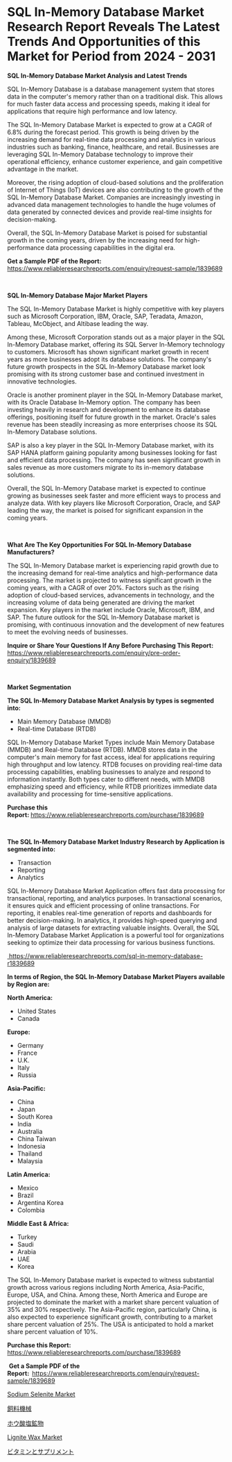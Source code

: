 <p><h1>SQL In-Memory Database Market Research Report Reveals The Latest Trends And Opportunities of this Market for Period from 2024 - 2031</h1></p><p><strong>SQL In-Memory Database Market Analysis and Latest Trends</strong></p>
<p><p>SQL In-Memory Database is a database management system that stores data in the computer's memory rather than on a traditional disk. This allows for much faster data access and processing speeds, making it ideal for applications that require high performance and low latency.</p><p>The SQL In-Memory Database Market is expected to grow at a CAGR of 6.8% during the forecast period. This growth is being driven by the increasing demand for real-time data processing and analytics in various industries such as banking, finance, healthcare, and retail. Businesses are leveraging SQL In-Memory Database technology to improve their operational efficiency, enhance customer experience, and gain competitive advantage in the market.</p><p>Moreover, the rising adoption of cloud-based solutions and the proliferation of Internet of Things (IoT) devices are also contributing to the growth of the SQL In-Memory Database Market. Companies are increasingly investing in advanced data management technologies to handle the huge volumes of data generated by connected devices and provide real-time insights for decision-making.</p><p>Overall, the SQL In-Memory Database Market is poised for substantial growth in the coming years, driven by the increasing need for high-performance data processing capabilities in the digital era.</p></p>
<p><strong>Get a Sample PDF of the Report:&nbsp;</strong> <a href="https://www.reliableresearchreports.com/enquiry/request-sample/1839689">https://www.reliableresearchreports.com/enquiry/request-sample/1839689</a></p>
<p>&nbsp;</p>
<p><strong>SQL In-Memory Database Major Market Players</strong></p>
<p><p>The SQL In-Memory Database Market is highly competitive with key players such as Microsoft Corporation, IBM, Oracle, SAP, Teradata, Amazon, Tableau, McObject, and Altibase leading the way.</p><p>Among these, Microsoft Corporation stands out as a major player in the SQL In-Memory Database market, offering its SQL Server In-Memory technology to customers. Microsoft has shown significant market growth in recent years as more businesses adopt its database solutions. The company's future growth prospects in the SQL In-Memory Database market look promising with its strong customer base and continued investment in innovative technologies.</p><p>Oracle is another prominent player in the SQL In-Memory Database market, with its Oracle Database In-Memory option. The company has been investing heavily in research and development to enhance its database offerings, positioning itself for future growth in the market. Oracle's sales revenue has been steadily increasing as more enterprises choose its SQL In-Memory Database solutions.</p><p>SAP is also a key player in the SQL In-Memory Database market, with its SAP HANA platform gaining popularity among businesses looking for fast and efficient data processing. The company has seen significant growth in sales revenue as more customers migrate to its in-memory database solutions.</p><p>Overall, the SQL In-Memory Database market is expected to continue growing as businesses seek faster and more efficient ways to process and analyze data. With key players like Microsoft Corporation, Oracle, and SAP leading the way, the market is poised for significant expansion in the coming years.</p></p>
<p>&nbsp;</p>
<p><strong>What Are The Key Opportunities For SQL In-Memory Database Manufacturers?</strong></p>
<p><p>The SQL In-Memory Database market is experiencing rapid growth due to the increasing demand for real-time analytics and high-performance data processing. The market is projected to witness significant growth in the coming years, with a CAGR of over 20%. Factors such as the rising adoption of cloud-based services, advancements in technology, and the increasing volume of data being generated are driving the market expansion. Key players in the market include Oracle, Microsoft, IBM, and SAP. The future outlook for the SQL In-Memory Database market is promising, with continuous innovation and the development of new features to meet the evolving needs of businesses.</p></p>
<p><strong>Inquire or Share Your Questions If Any Before Purchasing This Report:</strong> <a href="https://www.reliableresearchreports.com/enquiry/pre-order-enquiry/1839689">https://www.reliableresearchreports.com/enquiry/pre-order-enquiry/1839689</a></p>
<p>&nbsp;</p>
<p><strong>Market Segmentation</strong></p>
<p><strong>The SQL In-Memory Database Market Analysis by types is segmented into:</strong></p>
<p><ul><li>Main Memory Database (MMDB)</li><li>Real-time Database (RTDB)</li></ul></p>
<p><p>SQL In-Memory Database Market Types include Main Memory Database (MMDB) and Real-time Database (RTDB). MMDB stores data in the computer's main memory for fast access, ideal for applications requiring high throughput and low latency. RTDB focuses on providing real-time data processing capabilities, enabling businesses to analyze and respond to information instantly. Both types cater to different needs, with MMDB emphasizing speed and efficiency, while RTDB prioritizes immediate data availability and processing for time-sensitive applications.</p></p>
<p><strong>Purchase this Report:&nbsp;</strong><a href="https://www.reliableresearchreports.com/purchase/1839689">https://www.reliableresearchreports.com/purchase/1839689</a></p>
<p>&nbsp;</p>
<p><strong>The SQL In-Memory Database Market Industry Research by Application is segmented into:</strong></p>
<p><ul><li>Transaction</li><li>Reporting</li><li>Analytics</li></ul></p>
<p><p>SQL In-Memory Database Market Application offers fast data processing for transactional, reporting, and analytics purposes. In transactional scenarios, it ensures quick and efficient processing of online transactions. For reporting, it enables real-time generation of reports and dashboards for better decision-making. In analytics, it provides high-speed querying and analysis of large datasets for extracting valuable insights. Overall, the SQL In-Memory Database Market Application is a powerful tool for organizations seeking to optimize their data processing for various business functions.</p></p>
<p><a href="https://www.reliableresearchreports.com/sql-in-memory-database-r1839689">&nbsp;https://www.reliableresearchreports.com/sql-in-memory-database-r1839689</a></p>
<p><strong>In terms of Region, the SQL In-Memory Database Market Players available by Region are:</strong></p>
<p>
    <p> <strong> North America: </strong>
        <ul>
            <li>United States</li>
            <li>Canada</li>
        </ul>
        </p> 
    <p> <strong> Europe: </strong>
        <ul>
            <li>Germany</li>
            <li>France</li>
            <li>U.K.</li>
            <li>Italy</li>
            <li>Russia</li>
        </ul>
        </p> 
    <p> <strong> Asia-Pacific: </strong>
        <ul>
            <li>China</li>
            <li>Japan</li>
            <li>South Korea</li>
            <li>India</li>
            <li>Australia</li>
            <li>China Taiwan</li>
            <li>Indonesia</li>
            <li>Thailand</li>
            <li>Malaysia</li>
        </ul>
        </p> 
    <p> <strong> Latin America: </strong>
        <ul>
            <li>Mexico</li>
            <li>Brazil</li>
            <li>Argentina Korea</li>
            <li>Colombia</li>
        </ul>
        </p> 
    <p> <strong> Middle East & Africa: </strong>
        <ul>
            <li>Turkey</li>
            <li>Saudi</li>
            <li>Arabia</li>
            <li>UAE</li>
            <li>Korea</li>
        </ul>
    </p>
    </p>
<p><p>The SQL In-Memory Database market is expected to witness substantial growth across various regions including North America, Asia-Pacific, Europe, USA, and China. Among these, North America and Europe are projected to dominate the market with a market share percent valuation of 35% and 30% respectively. The Asia-Pacific region, particularly China, is also expected to experience significant growth, contributing to a market share percent valuation of 25%. The USA is anticipated to hold a market share percent valuation of 10%.</p></p>
<p><strong>Purchase this Report: </strong><a href="https://www.reliableresearchreports.com/purchase/1839689">https://www.reliableresearchreports.com/purchase/1839689</a></p>
<p>&nbsp;<strong>Get a Sample PDF of the Report:&nbsp;&nbsp;</strong><a href="https://www.reliableresearchreports.com/enquiry/request-sample/1839689">https://www.reliableresearchreports.com/enquiry/request-sample/1839689</a></p>
<p><strong></strong></p>
<p><p><a href="https://www.linkedin.com/pulse/sodium-selenite-market-offers-provide-insightful-data-q9rgf">Sodium Selenite Market</a></p><p><a href="https://github.com/CloydAbbott2023/Market-Research-Report-List-1/blob/main/143681762300.md">飼料機械</a></p><p><a href="https://medium.com/@josephmiller1959/%E3%83%9B%E3%82%A6%E7%A0%82%E9%89%B1%E7%89%A9%E5%B8%82%E5%A0%B4%E5%B1%95%E6%9C%9B-%E7%94%A3%E6%A5%AD%E6%A6%82%E8%A6%81%E3%81%A8%E4%BA%88%E6%B8%AC-2024%E5%B9%B4%E3%81%8B%E3%82%892031%E5%B9%B4%E3%81%BE%E3%81%A7-56834bf69667">ホウ酸塩鉱物</a></p><p><a href="https://www.linkedin.com/pulse/lignite-wax-market-research-report-key-successful-business-0olyf">Lignite Wax Market</a></p><p><a href="https://github.com/Fatimaklein1/Market-Research-Report-List-1/blob/main/874527062301.md">ビタミンとサプリメント</a></p></p>
